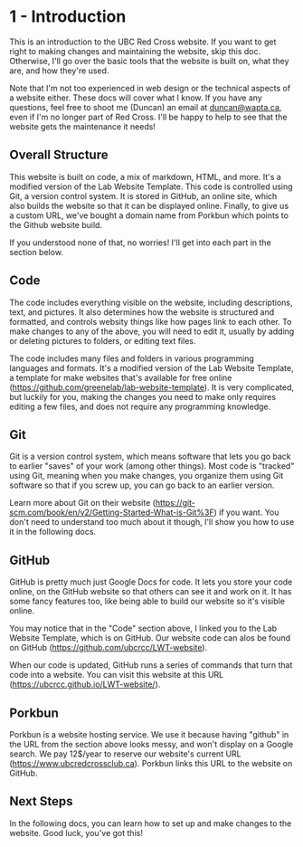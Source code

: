 # 1 - Introduction

This is an introduction to the UBC Red Cross website. If you want to get right to making changes and maintaining the website, skip this doc. Otherwise, I'll go over the basic tools that the website is built on, what they are, and how they're used.

Note that I'm not too experienced in web design or the technical aspects of a website either. These docs will cover what I know. If you have any questions, feel free to shoot me (Duncan) an email at duncan@wapta.ca, even if I'm no longer part of Red Cross. I'll be happy to help to see that the website gets the maintenance it needs!

## Overall Structure

This website is built on code, a mix of markdown, HTML, and more. It's a modified version of the Lab Website Template. This code is controlled using Git, a version control system. It is stored in GitHub, an online site, which also builds the website so that it can be displayed online. Finally, to give us a custom URL, we've bought a domain name from Porkbun which points to the Github website build. 

If you understood none of that, no worries! I'll get into each part in the section below.

## Code

The code includes everything visible on the website, including descriptions, text, and pictures. It also determines how the website is structured and formatted, and controls websity things like how pages link to each other. To make changes to any of the above, you will need to edit it, usually by adding or deleting pictures to folders, or editing text files.

The code includes many files and folders in various programming languages and formats. It's a modified version of the Lab Website Template, a template for make websites that's available for free online (https://github.com/greenelab/lab-website-template). It is very complicated, but luckily for you, making the changes you need to make only requires editing a few files, and does not require any programming knowledge. 

## Git

Git is a version control system, which means software that lets you go back to earlier "saves" of your work (among other things). Most code is "tracked" using Git, meaning when you make changes, you organize them using Git software so that if you screw up, you can go back to an earlier version.

Learn more about Git on their website (https://git-scm.com/book/en/v2/Getting-Started-What-is-Git%3F) if you want. You don't need to understand too much about it though, I'll show you how to use it in the following docs.

## GitHub

GitHub is pretty much just Google Docs for code. It lets you store your code online, on the GitHub website so that others can see it and work on it. It has some fancy features too, like being able to build our website so it's visible online.

You may notice that in the "Code" section above, I linked you to the Lab Website Template, which is on GitHub. Our website code can alos be found on GitHub (https://github.com/ubcrcc/LWT-website).

When our code is updated, GitHub runs a series of commands that turn that code into a website. You can visit this website at this URL (https://ubcrcc.github.io/LWT-website/).

## Porkbun

Porkbun is a website hosting service. We use it because having "github" in the URL from the section above looks messy, and won't display on a Google search. We pay 12$/year to reserve our website's current URL (https://www.ubcredcrossclub.ca). Porkbun links this URL to the website on GitHub.

## Next Steps

In the following docs, you can learn how to set up and make changes to the website. Good luck, you've got this!
